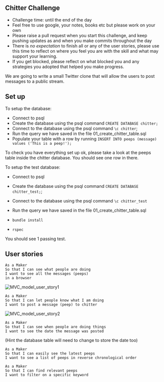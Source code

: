 ## Chitter Challenge

* Challenge time: until the end of the day
* Feel free to use google, your notes, books etc but please work on your own
* Please raise a pull request when you start this challenge, and keep pushing updates as and when you make commits throughout the day
* There is _no expectation_ to finish all or any of the user stories, please use this time to reflect on where you feel you are with the skill and what may support your learning.
* If you get blocked, please reflect on what blocked you and any strategies you adopted that helped you make progress.

We are going to write a small Twitter clone that will allow the users to post messages to a public stream.

## Set up

To setup the database:

* Connect to psql
* Create the database using the psql command `CREATE DATABASE chitter;`
* Connect to the database using the psql command `\c chitter`;
* Run the query we have saved in the file 01_create_chitter_table.sql
* Populate your table with a row by running `INSERT INTO peeps (message) values ('This is a peep!');`

To check you have everything set up ok, please take a look at the peeps table inside the chitter database. You should see one row in there.  

To setup the test database:
* Connect to psql
* Create the database using the psql
command `CREATE DATABASE chitter_test;`;
* Connect to the database using the psql command `\c chitter_test`
* Run the query we have saved in the file 01_create_chitter_table.sql

* `bundle install`
* `rspec`

You should see 1 passing test.

## User stories

```
As a Maker
So that I can see what people are doing
I want to see all the messages (peeps)
in a browser
```
![MVC_model_user_story1](https://user-images.githubusercontent.com/62373855/123392978-90232d80-d595-11eb-869c-4729a6902ce6.png)

```
As a Maker
So that I can let people know what I am doing  
I want to post a message (peep) to chitter
```
![MVC_model_user_story2](https://user-images.githubusercontent.com/62373855/123395077-b649cd00-d597-11eb-8076-6cc8a3d11d76.png)

```
As a Maker
So that I can see when people are doing things
I want to see the date the message was posted
```
(Hint the database table will need to change to store the date too)

```
As a Maker
So that I can easily see the latest peeps
I want to see a list of peeps in reverse chronological order
```
```
As a Maker
So that I can find relevant peeps
I want to filter on a specific keyword
```

